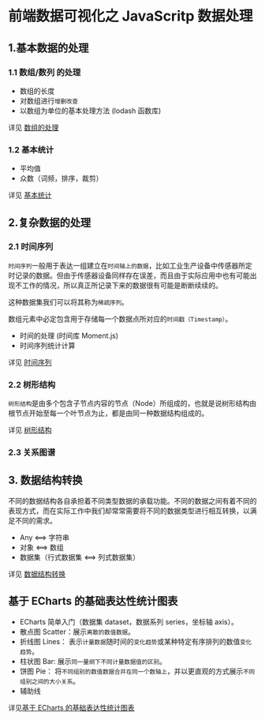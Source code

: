 # 前端数据可视化之 JavaScritp 数据处理

## 1.基本数据的处理

### 1.1 数组/数列 的处理

- 数组的长度
- 对数组进行`增删改查`
- 以数组为单位的基本处理方法 (lodash 函数库)

详见 [数组的处理](./array.md)

### 1.2 基本统计

- 平均值
- 众数（词频，排序，裁剪）

详见 [基本统计](./basic.md)

## 2.复杂数据的处理

### 2.1 时间序列

`时间序列`一般用于表达一组建立在`时间轴上的数据`，比如工业生产设备中传感器所定时记录的数据。但由于传感器设备同样存在误差，而且由于实际应用中也有可能出现不工作的情况，所以真正所记录下来的数据很有可能是断断续续的。

这种数据集我们可以将其称为`稀疏序列`。

数组元素中必定包含用于存储每一个数据点所对应的`时间戳（Timestamp）`。

- 时间的处理 (时间库 Moment.js)
- 时间序列统计计算

详见 [时间序列](./time-series.md)

### 2.2 树形结构

`树形结构`是由多个包含子节点内容的节点（Node）所组成的，也就是说树形结构由根节点开始至每一个叶节点为止，都是由同一种数据结构组成的。

详见 [树形结构](./tree.md)

### 2.3 关系图谱

## 3. 数据结构转换

不同的数据结构各自承担着不同类型数据的承载功能。不同的数据之间有着不同的表现方式，而在实际工作中我们却常常需要将不同的数据类型进行相互转换，以满足不同的需求。

- Any <==> 字符串
- 对象 <==> 数组
- 数据集（行式数据集 <==> 列式数据集）

详见 [数据结构转换](./dataset-transition.md)

## 基于 ECharts 的基础表达性统计图表

- ECharts 简单入门（数据集 dataset，数据系列 series，坐标轴 axis）。
- 散点图 Scatter：展示`离散的数值数据`。
- 折线图 Lines： 表示`计量数据`随时间的`变化趋势`或某种特定有序排列的数值`变化趋势`。
- 柱状图 Bar: 展示`同一量纲下不同计量数据值的区别`。
- 饼图 Pie： 将`不同组别的数值数据合并在同一个数轴上`，并以更直观的方式展示`不同组别之间的大小关系`。
- 辅助线

详见[基于 ECharts 的基础表达性统计图表](./ECharts-based-basic-charts.md)
